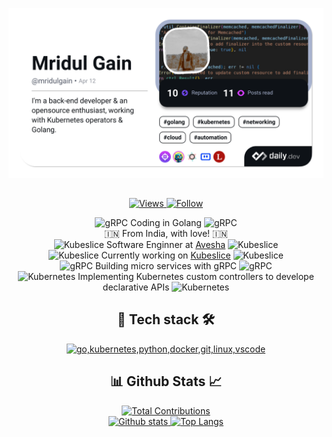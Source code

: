 <!-- **mridulgain/mridulgain** is a ✨ _special_ ✨ repository because its `README.md` (this file) appears on your GitHub profile.

Here are some ideas to get you started: 

<h1 align="center">Hi 👋, I'm Mridul</h1>
<h5 align="center">A passionate backend developer & an opensource enthusiast</h5>
-->

<p align="center">
  <a href="https://app.daily.dev/mridulgain"><img src="./devcard.png" width="652" alt="Mridul Gain's Dev Card"/></a>
</p>

<h2 align="center"></h2>

<p align="center">
  <a href="#">
    <img src="https://komarev.com/ghpvc/?username=mridulgain" alt="Views" />
    <img src="https://img.shields.io/github/followers/mridulgain?label=follow&style=social" alt="Follow" />
  </a>
</p>
<!-- ![Views](https://komarev.com/ghpvc/?username=mridulgain)
[![GitHub Mridul](https://img.shields.io/github/followers/mridulgain?label=follow&style=social)](https://github.com/mridulgain) -->

<p align="center">
  <img src="https://github.com/golang.png" alt="gRPC" style="width:20px; height:20px;"> 
    Coding in Golang 
  <img src="https://github.com/golang.png" alt="gRPC" style="width:20px; height:20px;"><br>
  🇮🇳 From India, with love! 🇮🇳<br>
  <img src="https://media.licdn.com/dms/image/C560BAQG7T-wCbMAF_A/company-logo_200_200/0/1630662179478/avesha_logo?e=2147483647&v=beta&t=b9oGQ077-A7SEyO1jM9PunLz6gCHqa8HRd10BMkmXdM" alt="Kubeslice" style="width:16px; height:16px;"> 
    Software Enginner at <a href="https://avesha.io/">Avesha</a> 
  <img src="https://media.licdn.com/dms/image/C560BAQG7T-wCbMAF_A/company-logo_200_200/0/1630662179478/avesha_logo?e=2147483647&v=beta&t=b9oGQ077-A7SEyO1jM9PunLz6gCHqa8HRd10BMkmXdM" alt="Kubeslice" style="width:16px; height:16px;"> <br>
  <img src="https://github.com/kubeslice.png" alt="Kubeslice" style="width:20px; height:20px;"> 
    Currently working on <a href="https://github.com/kubeslice">Kubeslice</a> 
  <img src="https://github.com/kubeslice.png" alt="Kubeslice" style="width:20px; height:20px;"> <br>
  <img src="https://github.com/grpc.png" alt="gRPC" style="width:20px; height:20px;"> 
    Building micro services with gRPC 
  <img src="https://github.com/grpc.png" alt="gRPC" style="width:20px; height:20px;"><br>
  <img src="https://github.com/kubernetes.png" alt="Kubernetes" style="width:20px; height:20px;"> 
    Implementing Kubernetes custom controllers to develope declarative APIs 
  <img src="https://github.com/kubernetes.png" alt="Kubernetes" style="width:20px; height:20px;"><br>
</p>
<!-- - 📫 How to reach me: ... 
- 🔭 I’m currently working on ![Kubeslice](https://github.com/kubeslice)
- 🌱 Currently learning Kubernetes operator development, networking & Golang
- 🇮🇳 I'm from India
- 💬 Ask me about anything!
- 👯 I’m looking to collaborate on any cool project
- 🤔 I’m looking for help with understanding k8s controller design patterns
- 😄 Pronouns: ...
- ⚡ Fun fact: ... --->


<h2 align="center">🧰 Tech stack 🛠️</h2>

<p align="center">
  <a href="#">
    <img src="https://skillicons.dev/icons?i=go,kubernetes,python,bash,docker,git,linux,jenkins,vscode" alt="go,kubernetes,python,docker,git,linux,vscode" />
  </a>
</p>


<h2 align="center">📊 Github Stats 📈</h2>

<!-- <p align="center"><a href="#">
    <img src="https://github-readme-stats.vercel.app/api?username=mridulgain&theme=onedark&show_icons=true&hide_rank=true&custom_title=Stats&count_private=true&hide_border=true&hide=issues&line_height=24&bg_color=0d1117" alt="Github stats" />
    <img src="https://github-readme-stats.vercel.app/api/top-langs/?username=mridulgain&layout=compact&theme=onedark&count_private=true&hide_border=true&bg_color=0d1117" alt="Top Langs">
</a></p> -->

<p align="center"><a href="#">
    <img 
        width="42%" 
        src="https://github-readme-streak-stats.herokuapp.com/?user=mridulgain&theme=tokyonight" 
        alt="Total Contributions" />
    <br>
    <img 
        width="42%" 
        src="https://github-readme-stats.vercel.app/api?username=mridulgain&show_icons=true&theme=tokyonight&show=reviews,prs_merged&rank_icon=percentile" 
        alt="Github stats"/>
    <img 
        width="40%"
        src="https://github-readme-stats.vercel.app/api/top-langs/?username=mridulgain&layout=compact&theme=tokyonight&count_private=true" 
        alt="Top Langs" /> 
    <br></a>
</p>

<!--
<p>&nbsp;<img align="center" src="https://github-readme-stats.vercel.app/api?username=mridulgain&show_icons=true&locale=en" alt="mridulgain" />
<img align="center" src="https://github-readme-streak-stats.herokuapp.com/?user=mridulgain&" alt="mridulgain" /></p>

<h2 align="center"> 🏆 Github Trophies 🏆 </h2> 
<p align="center">
<img width="50%" src="https://github-profile-trophy.vercel.app/?username=mridulgain&theme=onedark&row=2&column=4" alt="Github Trophies" />
</p>


<h2 align="center">🎫 My Sticker Collection! 🎫</h2>

[![An image of @mridulgain's Holopin badges, which is a link to view their full Holopin profile](https://holopin.me/mridulgain)](https://holopin.io/@mridulgain)
-->

<!-- ## Other contributions -->

<!-- [![Mridul-avesha's GitHub stats](https://github-readme-streak-stats.herokuapp.com/?user=mridul-avesha&show_icons=true&&count_private=true&theme=transparent&&custom_title=mridul-avesha's%20%20Github%20stats)](https://github.com/mridul-avesha/) -->

<!-- <p align="center">
    <a href="https://github.com/mridul-avesha/">
        <img 
            width="45%" 
            src="https://github-readme-streak-stats.herokuapp.com/?user=mridul-avesha&show_icons=true&&count_private=true&theme=dracula&&custom_title=mridul-avesha's%20%20Github%20stats" 
            alt="Total Contributions" 
        />
    </a>
    <a href="https://github.com/mridulgain-oc/">
        <img 
            width="45%" 
            src="https://github-readme-streak-stats.herokuapp.com/?user=mridulgain-oc&show_icons=true&&count_private=true&theme=dracula&&custom_title=mridul-oc's%20%20Github%20stats" 
            alt="Mridul-oc's GitHub stats" />
    </a>
    <br>
</p> -->

<!-- [![Mridul-oc's GitHub stats](https://github-readme-streak-stats.herokuapp.com/?user=mridulgain-oc&show_icons=true&&count_private=true&theme=transparent&&custom_title=mridul-oc's%20%20Github%20stats)](https://github.com/mridulgain-oc/) -->
